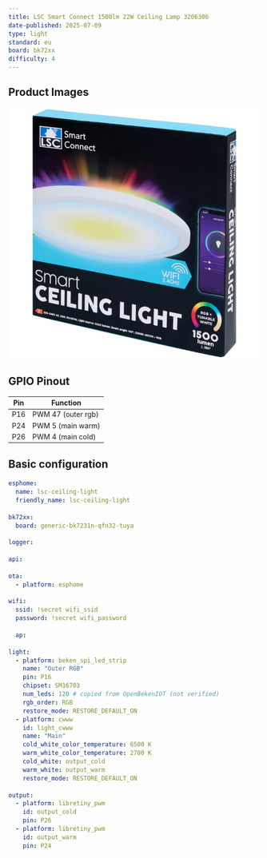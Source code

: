 ```yaml
---
title: LSC Smart Connect 1500lm 22W Ceiling Lamp 3206306
date-published: 2025-07-09
type: light
standard: eu
board: bk72xx
difficulty: 4
---
```


<!--
## Notice

(not checked if that works)
- This light is flashable using the latest tuya-cloudcutter with a compiled ESPHome binary.
-->

## Product Images

![light with box](image.png)

## GPIO Pinout

| Pin | Function           |
| --- | ------------------ |
| P16 | PWM 47 (outer rgb) |
| P24 | PWM 5  (main warm) |
| P26 | PWM 4  (main cold) |

## Basic configuration

```yml
esphome:
  name: lsc-ceiling-light
  friendly_name: lsc-ceiling-light

bk72xx:
  board: generic-bk7231n-qfn32-tuya

logger:

api:

ota:
  - platform: esphome

wifi:
  ssid: !secret wifi_ssid
  password: !secret wifi_password

  ap:

light:
  - platform: beken_spi_led_strip
    name: "Outer RGB"
    pin: P16
    chipset: SM16703
    num_leds: 120 # copied from OpenBekenIOT (not verified)
    rgb_order: RGB
    restore_mode: RESTORE_DEFAULT_ON
  - platform: cwww
    id: light_cwww
    name: "Main"
    cold_white_color_temperature: 6500 K
    warm_white_color_temperature: 2700 K
    cold_white: output_cold
    warm_white: output_warm
    restore_mode: RESTORE_DEFAULT_ON

output:
  - platform: libretiny_pwm
    id: output_cold
    pin: P26
  - platform: libretiny_pwm
    id: output_warm
    pin: P24
```

<!--
Source: https://www.elektroda.com/rtvforum/topic4095226.html
{
  "vendor": "Action",
  "bDetailed": "0",
  "name": "LSC Smart Connect 1500lm 22W Ceiling Lamp",
  "model": "3206306",
  "chip": "BK7231N",
  "board": "on PCB",
  "flags": "267264",
  "keywords": [
    "Deckenlampe",
    "light"
  ],
  "pins": {
    "16": "SM16703P_DIN;47",
    "24": "PWM;5",
    "26": "PWM;4"
  },
  "command": "startDriver SM16703P; SM16703P_Init 120; startDriver PixelAnim;",
  "image": "https://obrazki.elektroda.pl/2568990700_1735106079.png",
  "wiki": "https://www.elektroda.com/rtvforum/topic4095226.html"
}
-->
